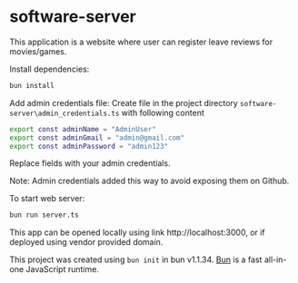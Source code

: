 # software-server
This application is a website where user can register leave reviews for movies/games.

Install dependencies:

```bash
bun install
```
Add admin credentials file:
Create file in the project directory `software-server\admin_credentials.ts` with following content
```bash
export const adminName = "AdminUser"
export const adminGmail = "admin@gmail.com"
export const adminPassword = "admin123"
```
Replace fields with your admin credentials.

Note: Admin credentials added this way to avoid exposing them on Github.


To start web server:

```bash
bun run server.ts
```

This app can be opened locally using link http://localhost:3000, or if deployed using vendor provided domain.

This project was created using `bun init` in bun v1.1.34. [Bun](https://bun.sh) is a fast all-in-one JavaScript runtime.
